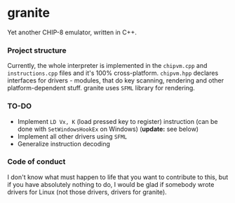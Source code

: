 # granite

Yet another CHIP-8 emulator, written in C++.

### Project structure
Currently, the whole interpreter is implemented in the `chipvm.cpp` and `instructions.cpp` files and it's 100% cross-platform. `chipvm.hpp` declares interfaces for drivers - modules, that do key scanning, rendering and other platform-dependent stuff. granite uses `SFML` library for rendering.


### TO-DO
- Implement `LD Vx, K` (load pressed key to register) instruction (can be done with `SetWindowsHookEx` on Windows) (**update:** see below)
- Implement all other drivers using `SFML`
- Generalize instruction decoding

### Code of conduct
I don't know what must happen to life that you want to contribute to this, but if you have absolutely nothing to do, I would be glad if somebody wrote drivers for Linux (not those drivers, drivers for granite).

